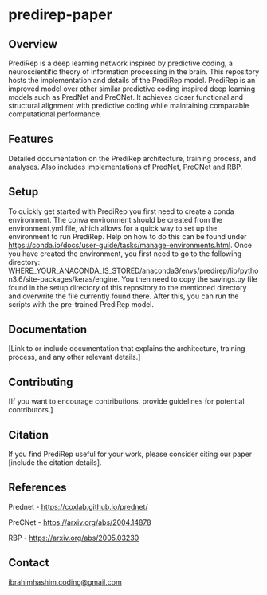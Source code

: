 # predirep-paper

## Overview

PrediRep is a deep learning network inspired by predictive coding, a neuroscientific theory of information processing in the brain. This repository hosts the implementation and details of the PrediRep model. PrediRep is an improved model over other similar predictive    coding inspired deep learning models such as PredNet and PreCNet. It achieves closer functional and structural alignment with predictive coding while maintaining comparable computational performance.

## Features

Detailed documentation on the PrediRep architecture, training process, and analyses. Also includes implementations of PredNet, PreCNet and RBP. 

## Setup

To quickly get started with PrediRep you first need to create a conda environment. The conva environment should be created from the environment.yml file, which allows for a quick way to set up the environment to run PrediRep. Help on how to do this can be found under https://conda.io/docs/user-guide/tasks/manage-environments.html. Once you have created the environment, you first need to go to the following directory: WHERE_YOUR_ANACONDA_IS_STORED/anaconda3/envs/predirep/lib/python3.6/site-packages/keras/engine. You then need to copy the savings.py file found in the setup directory of this repository to the mentioned directory and overwrite the file currently found there. After this, you can run the scripts with the pre-trained PrediRep model.

## Documentation
[Link to or include documentation that explains the architecture, training process, and any other relevant details.]

## Contributing
[If you want to encourage contributions, provide guidelines for potential contributors.]

## Citation
If you find PrediRep useful for your work, please consider citing our paper [include the citation details].

## References

Prednet - https://coxlab.github.io/prednet/

PreCNet - https://arxiv.org/abs/2004.14878

RBP - https://arxiv.org/abs/2005.03230

## Contact

ibrahimhashim.coding@gmail.com


